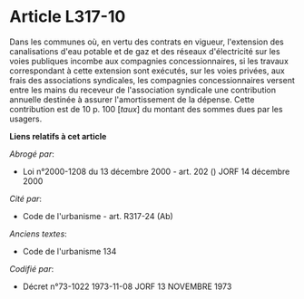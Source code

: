 # Article L317-10

Dans les communes où, en vertu des contrats en vigueur, l'extension des canalisations d'eau potable et de gaz et des réseaux
d'électricité sur les voies publiques incombe aux compagnies concessionnaires, si les travaux correspondant à cette extension
sont exécutés, sur les voies privées, aux frais des associations syndicales, les compagnies concessionnaires versent entre
les mains du receveur de l'association syndicale une contribution annuelle destinée à assurer l'amortissement de la dépense.
Cette contribution est de 10 p. 100 [*taux*] du montant des sommes dues par les usagers.

**Liens relatifs à cet article**

_Abrogé par_:

  - Loi n°2000-1208 du 13 décembre 2000 - art. 202 () JORF 14 décembre 2000

_Cité par_:

  - Code de l'urbanisme - art. R317-24 (Ab)

_Anciens textes_:

  - Code de l'urbanisme 134

_Codifié par_:

  - Décret n°73-1022 1973-11-08 JORF 13 NOVEMBRE 1973
